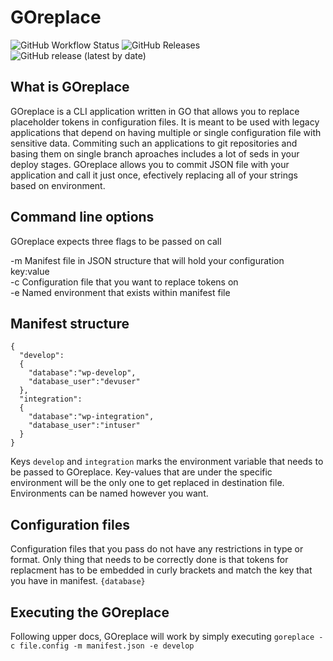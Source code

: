 # GOreplace
![GitHub Workflow Status](https://img.shields.io/github/workflow/status/andrejjovanovic/goreplace/Go)
![GitHub Releases](https://img.shields.io/github/downloads/andrejjovanovic/goreplace/0.2.0/total)
![GitHub release (latest by date)](https://img.shields.io/github/v/release/andrejjovanovic/goreplace)

## What is GOreplace

GOreplace is a CLI application written in GO that allows you to replace placeholder tokens in configuration files. It is meant to be used with legacy applications that depend on having multiple or single configuration file with sensitive data. Commiting such an applications to git repositories and basing them on single branch aproaches includes a lot of seds in your deploy stages. GOreplace allows you to commit JSON file with your application and call it just once, efectively replacing all of your strings based on environment.

## Command line options

GOreplace expects three flags to be passed on call

-m Manifest file in JSON structure that will hold your configuration key:value\
-c Configuration file that you want to replace tokens on\
-e Named environment that exists within manifest file

## Manifest structure

```
{
  "develop":
  {
    "database":"wp-develop",
    "database_user":"devuser"
  },
  "integration":
  {
    "database":"wp-integration",
    "database_user":"intuser"
  }
}
```

Keys `develop` and `integration` marks the environment variable that needs to be passed to GOreplace. Key-values that are under the specific environment will be the only one to get replaced in destination file. Environments can be named however you want.

## Configuration files

Configuration files that you pass do not have any restrictions in type or format. Only thing that needs to be correctly done is that tokens for replacment has to be embedded in curly brackets and match the key that you have in manifest. `{database}`

## Executing the GOreplace

Following upper docs, GOreplace will work by simply executing 
`goreplace -c file.config -m manifest.json -e develop`

